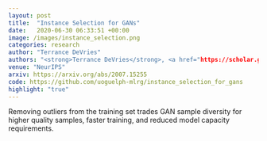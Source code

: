 ```yaml
---
layout: post
title:  "Instance Selection for GANs"
date:   2020-06-30 06:33:51 +00:00
image: /images/instance_selection.png
categories: research
author: "Terrance DeVries"
authors: "<strong>Terrance DeVries</strong>, <a href="https://scholar.google.es/citations?user=XK_ktwQAAAAJ&hl=en">Michal Drozdzal</a>,  <a href="https://www.gwtaylor.ca/">Graham W. Taylor</a>"
venue: "NeurIPS"
arxiv: https://arxiv.org/abs/2007.15255
code: https://github.com/uoguelph-mlrg/instance_selection_for_gans
highlight: "true"
---
```

Removing outliers from the training set trades GAN sample diversity for higher quality samples, faster training, and reduced model capacity requirements.